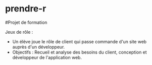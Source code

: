 # prendre-r

#Projet de formation

Jeux de rôle :
  - Un élève joue le rôle de client qui passe commande d'un site web auprès d'un développeur.
  - Objectifs : Recueil et analyse des besoins du client, conception et développeur de l'application web.
